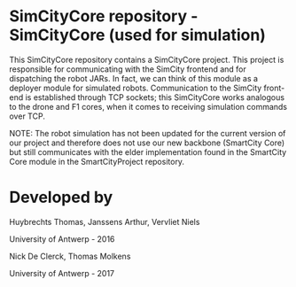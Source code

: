 SimCityCore repository - SimCityCore (used for simulation)
================

This SimCityCore repository contains a SimCityCore project. 
This project is responsible for communicating with the SimCity frontend and for dispatching the robot JARs.
In fact, we can think of this module as a deployer module for simulated robots.
Communication to the SimCity front-end is established through TCP sockets; this SimCityCore works analogous to the drone and F1 cores, when it comes to receiving simulation commands over TCP.

NOTE: The robot simulation has not been updated for the current version of our project and therefore does not use our new backbone (SmartCity Core) but still communicates with the elder implementation found in the SmartCity Core module in the SmartCityProject repository.

Developed by
============

Huybrechts Thomas,
Janssens Arthur,
Vervliet Niels

University of Antwerp - 2016

Nick De Clerck,
Thomas Molkens

University of Antwerp - 2017
